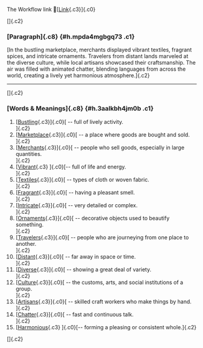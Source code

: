 The Workflow link
👏[[Link](https://www.google.com/url?q=http://www.google.com&sa=D&source=editors&ust=1757669175796201&usg=AOvVaw09xFKIBGPTh9jGiT4IJ9Ab){.c3}]{.c0}

[]{.c2}

### [Paragraph]{.c8} {#h.mpda4mgbgq73 .c1}

[In the bustling marketplace, merchants displayed vibrant textiles,
fragrant spices, and intricate ornaments. Travelers from distant lands
marveled at the diverse culture, while local artisans showcased their
craftsmanship. The air was filled with animated chatter, blending
languages from across the world, creating a lively yet harmonious
atmosphere.]{.c2}

------------------------------------------------------------------------

[]{.c2}

### [Words & Meanings]{.c8} {#h.3aalkbh4jm0b .c1}

1.  [[Bustling](https://www.google.com/url?q=http://www.google.com&sa=D&source=editors&ust=1757669175797491&usg=AOvVaw2yMgVZzweutafOtdd2ZDQd){.c3}]{.c0}[ --
    full of lively activity.\
    ]{.c2}
2.  [[Marketplace](https://www.google.com/url?q=http://www.google.com&sa=D&source=editors&ust=1757669175797779&usg=AOvVaw1g1gupyLFJMokmUpifB3QM){.c3}]{.c0}[ --
    a place where goods are bought and sold.\
    ]{.c2}
3.  [[Merchants](https://www.google.com/url?q=http://www.google.com&sa=D&source=editors&ust=1757669175798015&usg=AOvVaw0lFha4_DhN33WbREZHkws4){.c3}]{.c0}[ --
    people who sell goods, especially in large quantities.\
    ]{.c2}
4.  [[Vibrant](https://www.google.com/url?q=http://www.google.com&sa=D&source=editors&ust=1757669175798264&usg=AOvVaw0OUrrXqnK-d3bACwYNQFhf){.c3}
    ]{.c0}[-- full of life and energy.\
    ]{.c2}
5.  [[Textiles](https://www.google.com/url?q=http://www.google.com&sa=D&source=editors&ust=1757669175798459&usg=AOvVaw3ycrUECn4-JX3kUy6TfAJq){.c3}]{.c0}[ --
    types of cloth or woven fabric.\
    ]{.c2}
6.  [[Fragrant](https://www.google.com/url?q=http://www.google.com&sa=D&source=editors&ust=1757669175798664&usg=AOvVaw39yP8TsxJwACCxyoil66WI){.c3}]{.c0}[ --
    having a pleasant smell.\
    ]{.c2}
7.  [[Intricate](https://www.google.com/url?q=http://www.google.com&sa=D&source=editors&ust=1757669175798884&usg=AOvVaw3o2UFmNHj5Yvewi3ZSaQXT){.c3}]{.c0}[ --
    very detailed or complex.\
    ]{.c2}
8.  [[Ornaments](https://www.google.com/url?q=http://www.google.com&sa=D&source=editors&ust=1757669175799130&usg=AOvVaw3L3y3i3N2459t7TyA1Rtow){.c3}]{.c0}[ --
    decorative objects used to beautify something.\
    ]{.c2}
9.  [[Travelers](https://www.google.com/url?q=http://www.google.com&sa=D&source=editors&ust=1757669175799439&usg=AOvVaw2R4pXyOuNseH3iRGL1bvRk){.c3}]{.c0}[ --
    people who are journeying from one place to another.\
    ]{.c2}
10. [[Distant](https://www.google.com/url?q=http://www.google.com&sa=D&source=editors&ust=1757669175799738&usg=AOvVaw14GWkoud6X1K7iOTlM7qvv){.c3}]{.c0}[ --
    far away in space or time.\
    ]{.c2}
11. [[Diverse](https://www.google.com/url?q=http://www.google.com&sa=D&source=editors&ust=1757669175799935&usg=AOvVaw1cKQ5G_fELf4426G8vP8bu){.c3}]{.c0}[ --
    showing a great deal of variety.\
    ]{.c2}
12. [[Culture](https://www.google.com/url?q=http://www.google.com&sa=D&source=editors&ust=1757669175800136&usg=AOvVaw29jx4BFLdRrK4odQdDVT_w){.c3}]{.c0}[ --
    the customs, arts, and social institutions of a group.\
    ]{.c2}
13. [[Artisans](https://www.google.com/url?q=http://www.google.com&sa=D&source=editors&ust=1757669175800377&usg=AOvVaw1VXeVknMfZJJ6gYyELVald){.c3}]{.c0}[ --
    skilled craft workers who make things by hand.\
    ]{.c2}
14. [[Chatter](https://www.google.com/url?q=http://www.google.com&sa=D&source=editors&ust=1757669175800600&usg=AOvVaw1RcNGPQ5QsT08eCwTshUve){.c3}]{.c0}[ --
    fast and continuous talk.\
    ]{.c2}
15. [[Harmonious](https://www.google.com/url?q=http://www.google.com&sa=D&source=editors&ust=1757669175800903&usg=AOvVaw1HK4hHGeTQz0rRDPvwYlu2){.c3}
    ]{.c0}[-- forming a pleasing or consistent whole.]{.c2}

[]{.c2}
